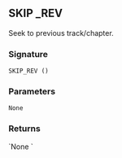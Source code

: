## SKIP \_REV

Seek to previous track/chapter.


### Signature

`SKIP_REV ()`


### Parameters

`None`


### Returns

\`None
\`